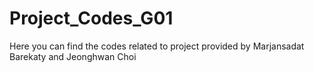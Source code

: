 # Project_Codes_G01
Here you can find the  codes related to project provided by Marjansadat Barekaty and Jeonghwan Choi
